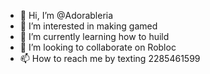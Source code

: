 - 👋 Hi, I’m @Adorableria
- 👀 I’m interested in making gamed
- 🌱 I’m currently learning how to huild
- 💞️ I’m looking to collaborate on Robloc
- 📫 How to reach me by texting 2285461599

<!---
Adorableria/Adorableria is a ✨ special ✨ repository because its `README.md` (this file) appears on your GitHub profile.
You can click the Preview link to take a look at your changes.
--->
